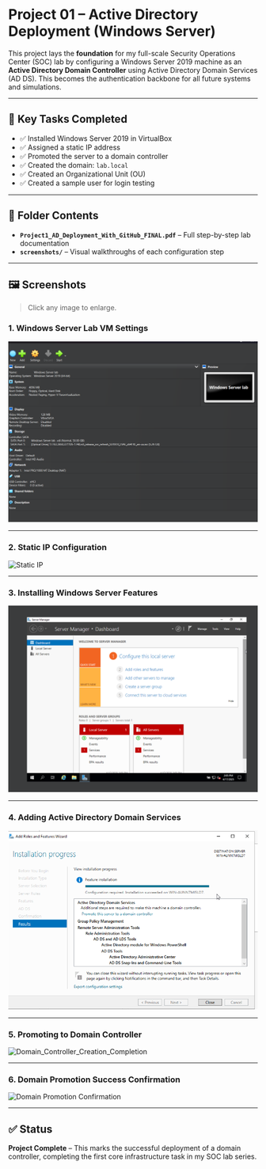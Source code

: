 # Project 01 – Active Directory Deployment (Windows Server)

This project lays the **foundation** for my full-scale Security Operations Center (SOC) lab by configuring a Windows Server 2019 machine as an **Active Directory Domain Controller** using Active Directory Domain Services (AD DS). This becomes the authentication backbone for all future systems and simulations.

---

## 🔧 Key Tasks Completed

- ✅ Installed Windows Server 2019 in VirtualBox  
- ✅ Assigned a static IP address  
- ✅ Promoted the server to a domain controller  
- ✅ Created the domain: `lab.local`  
- ✅ Created an Organizational Unit (OU)  
- ✅ Created a sample user for login testing  

---

## 📁 Folder Contents

- **`Project1_AD_Deployment_With_GitHub_FINAL.pdf`** – Full step-by-step lab documentation  
- **`screenshots/`** – Visual walkthroughs of each configuration step

---

## 🖼️ Screenshots

> Click any image to enlarge.

### **1. Windows Server Lab VM Settings**  
![VM Settings](./screenshots/Windows_Server_Lab_VM_Settings.png)

---

### **2. Static IP Configuration**  
![Static IP](./screenshots/Static_IP_Creation.png)

---

### **3. Installing Windows Server Features**  
![Server Install](./screenshots/Installed_Windows_Server_Complete.png)

---

### **4. Adding Active Directory Domain Services**  
![AD Role](./screenshots/Active_Directory_Role_Installation.png)

---

### **5. Promoting to Domain Controller**  
![Domain_Controller_Creation_Completion ](https://github.com/user-attachments/assets/fccb5159-100e-4fea-a678-da27ec1bb02a)



---

### **6. Domain Promotion Success Confirmation**  
![Domain Promotion Confirmation](./screenshots/Domain_Promotion_Completed-Confirmation.png)

---

## ✅ Status

**Project Complete** – This marks the successful deployment of a domain controller, completing the first core infrastructure task in my SOC lab series.
